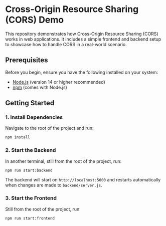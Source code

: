 # Cross-Origin Resource Sharing (CORS) Demo

This repository demonstrates how Cross-Origin Resource Sharing (CORS) works in web applications. It includes a simple frontend and backend setup to showcase how to handle CORS in a real-world scenario.

## Prerequisites

Before you begin, ensure you have the following installed on your system:
- [Node.js](https://nodejs.org/) (version 14 or higher recommended)
- [npm](https://www.npmjs.com/) (comes with Node.js)

## Getting Started

### 1. Install Dependencies
Navigate to the root of the project and run:
```bash
npm install
```

### 2. Start the Backend
In another terminal, still from the root of the project, run:
```bash
npm run start:backend
```
The backend will start on `http://localhost:5000` and restarts automatically when changes are made to `backend/server.js`.

### 3. Start the Frontend
Still from the root of the project, run:
```bash
npm run start:frontend
```
